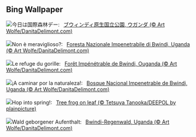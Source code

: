 ## Bing Wallpaper
![](https://www.bing.com/th?id=OHR.BwindiNationalForest_JA-JP5771338834_UHD.jpg&w=1000)今日は国際森林デー:&nbsp;&ensp;[ブウィンディ原生国立公園, ウガンダ (© Art Wolfe/DanitaDelimont.com)](https://www.bing.com/th?id=OHR.BwindiNationalForest_JA-JP5771338834_UHD.jpg)
<br><br/>
![](https://www.bing.com/th?id=OHR.BwindiNationalForest_IT-IT7927335166_UHD.jpg&w=1000)Non è meraviglioso?:&nbsp;&ensp;[Foresta Nazionale Impenetrabile di Bwindi, Uganda (© Art Wolfe/DanitaDelimont.com)](https://www.bing.com/th?id=OHR.BwindiNationalForest_IT-IT7927335166_UHD.jpg)
<br><br/>
![](https://www.bing.com/th?id=OHR.BwindiNationalForest_FR-FR4997320861_UHD.jpg&w=1000)Le refuge du gorille:&nbsp;&ensp;[Forêt Impénétrable de Bwindi, Ouganda (© Art Wolfe/DanitaDelimont.com)](https://www.bing.com/th?id=OHR.BwindiNationalForest_FR-FR4997320861_UHD.jpg)
<br><br/>
![](https://www.bing.com/th?id=OHR.BwindiNationalForest_ES-ES9010079935_UHD.jpg&w=1000)¡A caminar por la naturaleza!:&nbsp;&ensp;[Bosque Nacional Impenetrable de Bwindi, Uganda (© Art Wolfe/DanitaDelimont.com)](https://www.bing.com/th?id=OHR.BwindiNationalForest_ES-ES9010079935_UHD.jpg)
<br><br/>
![](https://www.bing.com/th?id=OHR.SpringFrog_EN-GB9074192994_UHD.jpg&w=1000)Hop into spring!:&nbsp;&ensp;[Tree frog on leaf (© Tetsuya Tanooka/DEEPOL by plainpicture)](https://www.bing.com/th?id=OHR.SpringFrog_EN-GB9074192994_UHD.jpg)
<br><br/>
![](https://www.bing.com/th?id=OHR.BwindiNationalForest_DE-DE2856746941_UHD.jpg&w=1000)Wald geborgener Aufenthalt:&nbsp;&ensp;[Bwindi-Regenwald, Uganda (© Art Wolfe/DanitaDelimont.com)](https://www.bing.com/th?id=OHR.BwindiNationalForest_DE-DE2856746941_UHD.jpg)
<br><br/>
